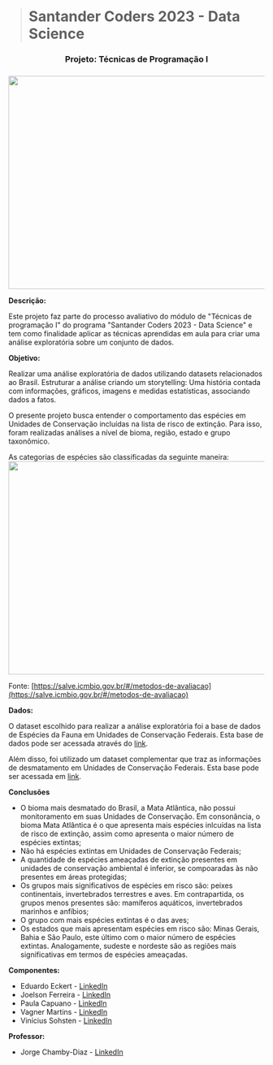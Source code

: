 >  # Santander Coders 2023 - Data Science

 

<center><h3>Projeto: Técnicas de Programação I<h3></center>



<p align="center">
  <img width="720" height="420" src="https://i0.wp.com/jornal.usp.br/wp-content/uploads/2019/09/20190920_00_biodiversidade3.jpg?fit=800%2C420&ssl=1">
</p>

**Descrição:**<br>

Este projeto faz parte do processo avaliativo do módulo de "Técnicas de programação I" do programa "Santander Coders 2023 - Data Science" e tem como finalidade aplicar as técnicas aprendidas em aula para criar uma análise exploratória sobre um conjunto de dados.<br>  

**Objetivo:**<br>

Realizar uma análise exploratória de dados utilizando datasets relacionados ao Brasil. Estruturar a análise criando um storytelling: Uma história contada com informações, gráficos, imagens e medidas estatísticas, associando dados a fatos.

O presente projeto busca entender o comportamento das espécies em Unidades de Conservação incluídas na lista de risco de extinção. Para isso, foram realizadas análises a nível de bioma, região, estado e grupo taxonômico.

As categorias de espécies são classificadas da seguinte maneira:
  <img width="720" height="420" src="https://salve.icmbio.gov.br/img/metodos-de-avaliacao.svg">

Fonte: [https://salve.icmbio.gov.br/#/metodos-de-avaliacao](https://salve.icmbio.gov.br/#/metodos-de-avaliacao)<br>



**Dados:**<br>

O dataset escolhido para realizar a análise exploratória foi a base de dados de Espécies da Fauna em Unidades de Conservação Federais. Esta base de dados pode ser acessada através do [link](https://dados.gov.br/dados/conjuntos-dados/monitoramento-da-biodiversidade-em-unidades-de-conservacao-federais).

Além disso, foi utilizado um dataset complementar que traz as informações de desmatamento em Unidades de Conservação Federais. Esta base pode ser acessada em [link](https://dados.gov.br/dados/conjuntos-dados/incendios-em-unidades-de-conservacao-federais).<br>



**Conclusões**<br>

- O bioma mais desmatado do Brasil, a Mata Atlântica, não possui monitoramento em suas Unidades de Conservação. Em consonância, o bioma Mata Atlântica é o que apresenta mais espécies inlcuídas na lista de risco de extinção, assim como apresenta o maior número de espécies extintas;
- Não há espécies extintas em Unidades de Conservação Federais;
- A quantidade de espécies ameaçadas de extinção presentes em unidades de conservação ambiental é inferior, se compoaradas às não presentes em áreas protegidas;
- Os grupos mais significativos de espécies em risco são: peixes continentais, invertebrados terrestres e aves. Em contrapartida, os grupos menos presentes são: mamíferos aquáticos, invertebrados marinhos e anfíbios;
- O grupo com mais espécies extintas é o das aves;
- Os estados que mais apresentam espécies em risco são: Minas Gerais, Bahia e São Paulo, este último com o maior número de espécies extintas. Analogamente, sudeste e nordeste são as regiões mais significativas em termos de espécies ameaçadas.<br>



**Componentes:**<br>

- Eduardo Eckert - <a href="https://www.linkedin.com/in/eduardo-eckert/" target="_blank">LinkedIn</a>
- Joelson Ferreira - <a href="https://www.linkedin.com/in/joelsons/" target="_blank">LinkedIn</a>
- Paula Capuano - <a href="https://www.linkedin.com/in/paulacapuano/" target="_blank">LinkedIn</a>
- Vagner Martins - <a href="https://www.linkedin.com/in/vagner-martins/" target="_blank">LinkedIn</a>
- Vinícius Sohsten - <a href="https://www.linkedin.com/in/vinicius-sohsten/" target="_blank">LinkedIn</a><br>
  
**Professor:**<br>

- Jorge Chamby-Diaz - [LinkedIn](https://www.linkedin.com/in/jchambyd/)


